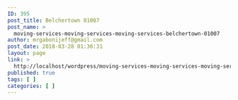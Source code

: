 ```yaml
---
ID: 395
post_title: Belchertown 01007
post_name: >
  moving-services-moving-services-moving-services-belchertown-01007
author: mrgabonijeff@gmail.com
post_date: 2018-03-28 01:36:31
layout: page
link: >
  http://localhost/wordpress/moving-services-moving-services-moving-services-belchertown-01007/
published: true
tags: [ ]
categories: [ ]
---
```

